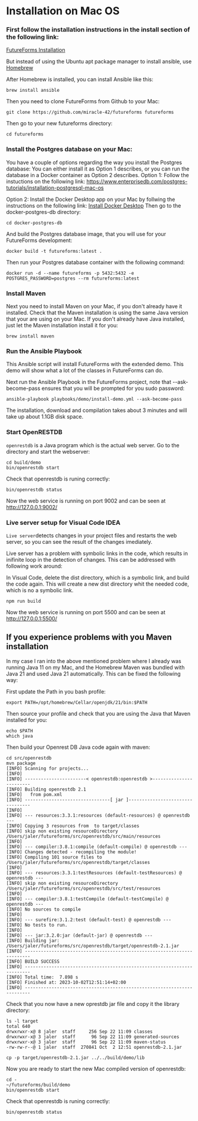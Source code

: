 # Installation on Mac OS

### First follow the installation instructions in the install section of the following link:

[FutureForms Installation](../README.md#install-futureforms-featured-demo-and-tutorial-installation)

But instead of using the Ubuntu apt package manager to install ansible, use [Homebrew](https://brew.sh/)

After Homebrew is installed, you can install Ansible like this:
```
brew install ansible
```
Then you need to clone FutureForms from Github to your Mac:
```
git clone https://github.com/miracle-42/futureforms futureforms
```
Then go to your new futureforms directory:
```
cd futureforms
```
### Install the Postgres database on your Mac:
You have a couple of options regarding the way you install the Postgres database:
You can either install it as Option 1 describes, or you can run the database in a Docker container as Option 2 describes.
Option 1: Follow the instuctions on the following link:
https://www.enterprisedb.com/postgres-tutorials/installation-postgresql-mac-os

Option 2: Install the Docker Desktop app on your Mac by follwing the instructions on the following link:
[Install Docker Desktop](https://docs.docker.com/desktop/install/mac-install/)
Then go to the docker-postgres-db directory:
```
cd docker-postgres-db
```
And build the Postgres database image, that you will use for your FutureForms development:
```
docker build -t futureforms:latest .
```
Then run your Postgres database container with the following command:
```
docker run -d --name futureforms -p 5432:5432 -e POSTGRES_PASSWORD=postgres --rm futureforms:latest
```

### Install Maven
Next you need to install Maven on your Mac, if you don't already have it installed. Check that the Maven installation is using the same Java version that your are using on your Mac. If you don't already have Java installed, just let the Maven installation install it for you:

```
brew install maven
```
### Run the Ansible Playbook
This Ansible script will install FutureForms with the extended demo.
This demo will show what a lot of the classes in FutureForms can do.

Next run the Ansible Playbook in the FutureForms project, note that --ask-become-pass ensures that you will be prompted for you sudo password:
```
ansible-playbook playbooks/demo/install-demo.yml --ask-become-pass
```
The installation, download and compilation takes about 3 minutes
and will take up about 1.1GB disk space.

### Start OpenRESTDB
`openrestdb` is a Java program which is the actual web server.
Go to the directory and start the webserver:
```
cd build/demo
bin/openrestdb start
```
Check that openrestdb is runing correctly:
```
bin/openrestdb status
```
Now the web service is running on port 9002
and can be seen at http://127.0.0.1:9002/


### Live server setup for Visual Code IDEA
`Live server`detects changes in your project files and restarts the web server, so you can see the result of the changes imediately.

Live server has a problem with symbolic links in the code, which results in inifinite loop in the detection of changes. This can be addressed with following work around:

In Visual Code, delete the dist directory, which is a symbolic link, and build the code again. This will create a new dist directory whit the needed code, which is no a symbolic link.
```
npm run build
```

Now the web service is running on port 5500
and can be seen at http://127.0.0.1:5500/


## If you experience problems with you Maven installation
In my case I ran into the above mentioned problem where I already was running Java 11 on my Mac, and the Homebrew Maven was bundled with Java 21 and used Java 21 automatically. This can be fixed the following way:

First update the Path in you bash profile:
```
export PATH=/opt/homebrew/Cellar/openjdk/21/bin:$PATH
```
Then source your profile and check that you are using the Java that Maven installed for you:
```
echo $PATH
which java
```
Then build your Openrest DB Java code again with maven:
```
cd src/openrestdb
mvn package
[INFO] Scanning for projects...
[INFO]
[INFO] -----------------------< openrestdb:openrestdb >------------------------
[INFO] Building openrestdb 2.1
[INFO]   from pom.xml
[INFO] --------------------------------[ jar ]---------------------------------
[INFO]
[INFO] --- resources:3.3.1:resources (default-resources) @ openrestdb ---
[INFO] Copying 3 resources from  to target/classes
[INFO] skip non existing resourceDirectory /Users/jaler/futureforms/src/openrestdb/src/main/resources
[INFO]
[INFO] --- compiler:3.8.1:compile (default-compile) @ openrestdb ---
[INFO] Changes detected - recompiling the module!
[INFO] Compiling 101 source files to /Users/jaler/futureforms/src/openrestdb/target/classes
[INFO]
[INFO] --- resources:3.3.1:testResources (default-testResources) @ openrestdb ---
[INFO] skip non existing resourceDirectory /Users/jaler/futureforms/src/openrestdb/src/test/resources
[INFO]
[INFO] --- compiler:3.8.1:testCompile (default-testCompile) @ openrestdb ---
[INFO] No sources to compile
[INFO]
[INFO] --- surefire:3.1.2:test (default-test) @ openrestdb ---
[INFO] No tests to run.
[INFO]
[INFO] --- jar:3.2.0:jar (default-jar) @ openrestdb ---
[INFO] Building jar: /Users/jaler/futureforms/src/openrestdb/target/openrestdb-2.1.jar
[INFO] ------------------------------------------------------------------------
[INFO] BUILD SUCCESS
[INFO] ------------------------------------------------------------------------
[INFO] Total time:  7.898 s
[INFO] Finished at: 2023-10-02T12:51:14+02:00
[INFO] ------------------------------------------------------------------------
```
Check that you now have a new oprestdb jar file and copy it the library directory:
```
ls -l target
total 640
drwxrwxr-x@ 8 jaler  staff     256 Sep 22 11:09 classes
drwxrwxr-x@ 3 jaler  staff      96 Sep 22 11:09 generated-sources
drwxrwxr-x@ 3 jaler  staff      96 Sep 22 11:09 maven-status
-rw-rw-r--@ 1 jaler  staff  270841 Oct  2 12:51 openrestdb-2.1.jar
```
```
cp -p target/openrestdb-2.1.jar ../../build/demo/lib
```
Now you are ready to start the new Mac compiled version of openrestdb:
```
cd -
~/futureforms/build/demo
bin/openrestdb start
```
Check that openrestdb is runing correctly:
```
bin/openrestdb status
```
